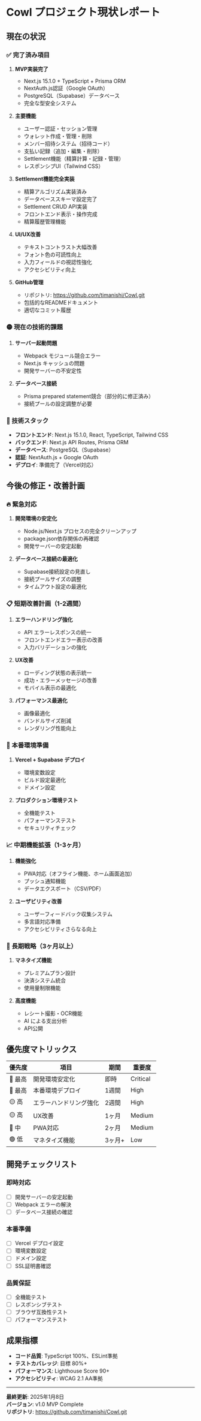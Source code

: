 # Cowl プロジェクト現状レポート

## 現在の状況

### ✅ 完了済み項目

1. **MVP実装完了**
   - Next.js 15.1.0 + TypeScript + Prisma ORM
   - NextAuth.js認証（Google OAuth）
   - PostgreSQL（Supabase）データベース
   - 完全な型安全システム

2. **主要機能**
   - ユーザー認証・セッション管理
   - ウォレット作成・管理・削除
   - メンバー招待システム（招待コード）
   - 支払い記録（追加・編集・削除）
   - Settlement機能（精算計算・記録・管理）
   - レスポンシブUI（Tailwind CSS）

3. **Settlement機能完全実装**
   - 精算アルゴリズム実装済み
   - データベーススキーマ設定完了
   - Settlement CRUD API実装
   - フロントエンド表示・操作完成
   - 精算履歴管理機能

4. **UI/UX改善**
   - テキストコントラスト大幅改善
   - フォント色の可読性向上
   - 入力フィールドの視認性強化
   - アクセシビリティ向上

5. **GitHub管理**
   - リポジトリ: https://github.com/timanishi/Cowl.git
   - 包括的なREADMEドキュメント
   - 適切なコミット履歴

### 🟡 現在の技術的課題

1. **サーバー起動問題**
   - Webpack モジュール競合エラー
   - Next.js キャッシュの問題
   - 開発サーバーの不安定性

2. **データベース接続**
   - Prisma prepared statement競合（部分的に修正済み）
   - 接続プールの設定調整が必要

### 🔧 技術スタック

- **フロントエンド**: Next.js 15.1.0, React, TypeScript, Tailwind CSS
- **バックエンド**: Next.js API Routes, Prisma ORM
- **データベース**: PostgreSQL（Supabase）
- **認証**: NextAuth.js + Google OAuth
- **デプロイ**: 準備完了（Vercel対応）

## 今後の修正・改善計画

### 🔥 緊急対応

1. **開発環境の安定化**
   - Node.js/Next.js プロセスの完全クリーンアップ
   - package.json依存関係の再確認
   - 開発サーバーの安定起動

2. **データベース接続の最適化**
   - Supabase接続設定の見直し
   - 接続プールサイズの調整
   - タイムアウト設定の最適化

### 📋 短期改善計画（1-2週間）

1. **エラーハンドリング強化**
   - API エラーレスポンスの統一
   - フロントエンドエラー表示の改善
   - 入力バリデーションの強化

2. **UX改善**
   - ローディング状態の表示統一
   - 成功・エラーメッセージの改善
   - モバイル表示の最適化

3. **パフォーマンス最適化**
   - 画像最適化
   - バンドルサイズ削減
   - レンダリング性能向上

### 🚀 本番環境準備

1. **Vercel + Supabase デプロイ**
   - 環境変数設定
   - ビルド設定最適化
   - ドメイン設定

2. **プロダクション環境テスト**
   - 全機能テスト
   - パフォーマンステスト
   - セキュリティチェック

### 📈 中期機能拡張（1-3ヶ月）

1. **機能強化**
   - PWA対応（オフライン機能、ホーム画面追加）
   - プッシュ通知機能
   - データエクスポート（CSV/PDF）

2. **ユーザビリティ改善**
   - ユーザーフィードバック収集システム
   - 多言語対応準備
   - アクセシビリティさらなる向上

### 🎯 長期戦略（3ヶ月以上）

1. **マネタイズ機能**
   - プレミアムプラン設計
   - 決済システム統合
   - 使用量制限機能

2. **高度機能**
   - レシート撮影・OCR機能
   - AI による支出分析
   - API公開

## 優先度マトリックス

| 優先度 | 項目 | 期間 | 重要度 |
|--------|------|------|---------|
| 🔴 最高 | 開発環境安定化 | 即時 | Critical |
| 🔴 最高 | 本番環境デプロイ | 1週間 | High |
| 🟡 高 | エラーハンドリング強化 | 2週間 | High |
| 🟡 高 | UX改善 | 1ヶ月 | Medium |
| 🔵 中 | PWA対応 | 2ヶ月 | Medium |
| 🟢 低 | マネタイズ機能 | 3ヶ月+ | Low |

## 開発チェックリスト

### 即時対応
- [ ] 開発サーバーの安定起動
- [ ] Webpack エラーの解決
- [ ] データベース接続の確認

### 本番準備
- [ ] Vercel デプロイ設定
- [ ] 環境変数設定
- [ ] ドメイン設定
- [ ] SSL証明書確認

### 品質保証
- [ ] 全機能テスト
- [ ] レスポンシブテスト
- [ ] ブラウザ互換性テスト
- [ ] パフォーマンステスト

## 成果指標

- **コード品質**: TypeScript 100%、ESLint準拠
- **テストカバレッジ**: 目標 80%+
- **パフォーマンス**: Lighthouse Score 90+
- **アクセシビリティ**: WCAG 2.1 AA準拠

---

**最終更新**: 2025年1月8日  
**バージョン**: v1.0 MVP Complete  
**リポジトリ**: https://github.com/timanishi/Cowl.git